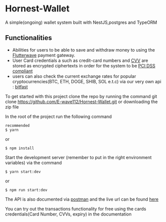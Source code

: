 # Hornest-Wallet
A simple(ongoing) wallet system built with NestJS,postgres and TypeORM

## Functionalities
- Abilities for users to be able to save and withdraw money to using the [Flutterwave](https://flutterwave.com/us/) payment gateway.
- User Card credentials a such as credit-card numbers and [CVV](https://www.idfcfirstbank.com/cvv.html) are stored as encrypted ciphertexts in order for the system to be [PCI DSS compliant](https://en.wikipedia.org/wiki/Payment_Card_Industry_Data_Security_Standard)
- users can also check the current exchange rates for popular cryptocurrencies(BTC, ETH, DOGE, SHIB, SOL e.t.c) via our very own api : [bitfast](https://github.com/E-wave112/bitfast_2.0)

To get started with this project clone the repo by running the command git clone https://github.com/E-wave112/Hornest-Wallet.git or downloading the zip file

In the root of the project run the following command

```
recommended
$ yarn
```

or
```
$ npm install
```
Start the development server (remember to put in the right environment variables) via the command

```
$ yarn start:dev
```
or

```
$ npm run start:dev
```

The API is also documented via [postman](https://documenter.getpostman.com/view/11690328/UVe9S9cc)  and the live url can be found [here](https://hornest-api.herokuapp.com/api/v1)

You can try out the transactions functionality for free using the cards credentials(Card Number, CVVs, expiry) in the documentation

